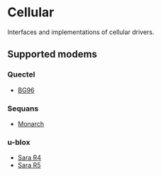 # Cellular

Interfaces and implementations of cellular drivers.

## Supported modems

### Quectel

- [BG96](src/modules/quectel/bg96.toit)

### Sequans

- [Monarch](src/modules/sequans/monarch.toit)

### u-blox

- [Sara R4](src/modules/ublox/sara_r4.toit)
- [Sara R5](src/modules/ublox/sara_r5.toit)

